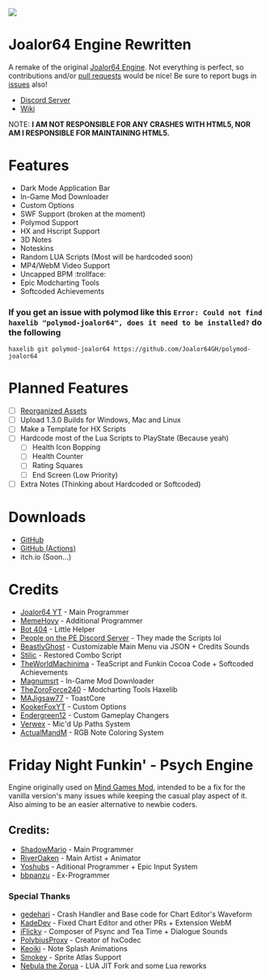 ![](https://github.com/Joalor64GH/Joalor64-Engine-Rewrite/blob/main/art/logo.png?raw=true)

# Joalor64 Engine Rewritten
A remake of the original [Joalor64 Engine](https://github.com/Joalor64GH/Joalor64-Engine). Not everything is perfect, so contributions and/or [pull requests](https://github.com/Joalor64GH/Joalor64-Engine-Rewrite/pulls) would be nice! Be sure to report bugs in [issues](https://github.com/Joalor64GH/Joalor64-Engine-Rewrite/issues) also!
* [Discord Server](https://discord.gg/GnXqAVMFbA)
* [Wiki](https://github.com/Joalor64GH/Joalor64-Engine-Rewrite/wiki)

NOTE: **I AM NOT RESPONSIBLE FOR ANY CRASHES WITH HTML5, NOR AM I RESPONSIBLE FOR MAINTAINING HTML5.**

# Features
* Dark Mode Application Bar
* In-Game Mod Downloader
* Custom Options
* SWF Support (broken at the moment)
* Polymod Support
* HX and Hscript Support
* 3D Notes
* Noteskins
* Random LUA Scripts (Most will be hardcoded soon)
* MP4/WebM Video Support
* Uncapped BPM :trollface:
* Epic Modcharting Tools
* Softcoded Achievements

### If you get an issue with polymod like this `Error: Could not find haxelib "polymod-joalor64", does it need to be installed?` do the following
`haxelib git polymod-joalor64 https://github.com/Joalor64GH/polymod-joalor64`

# Planned Features
* [ ] [Reorganized Assets](https://github.com/Joalor64GH/Joalor64-Engine-Rewrite/pull/21)
* [ ] Upload 1.3.0 Builds for Windows, Mac and Linux
* [ ] Make a Template for HX Scripts
* [ ] Hardcode most of the Lua Scripts to PlayState (Because yeah)
    * [ ] Health Icon Bopping
    * [ ] Health Counter
    * [ ] Rating Squares
    * [ ] End Screen (Low Priority)
* [ ] Extra Notes (Thinking about Hardcoded or Softcoded)

# Downloads
* [GitHub](https://github.com/Joalor64GH/Joalor64-Engine-Rewrite/releases/latest)
* [GitHub (Actions)](https://github.com/Joalor64GH/Joalor64-Engine-Rewrite/actions)
* itch.io (Soon...)

# Credits
* [Joalor64 YT](https://www.youtube.com/channel/UC4tRMRL_iAHX5n1qQpHibfg/featured) - Main Programmer
* [MemeHovy](https://github.com/MemeHovy) - Additional Programmer
* [Bot 404](https://www.youtube.com/channel/UC9ntkZ4Nz3AVKrAnderJnOg) - Little Helper
* [People on the PE Discord Server](https://discord.gg/2ka77eMXDv) - They made the Scripts lol
* [BeastlyGhost](https://github.com/BeastlyGhost) - Customizable Main Menu via JSON + Credits Sounds
* [Stilic](https://github.com/Stilic) - Restored Combo Script
* [TheWorldMachinima](https://github.com/TheWorldMachinima) - TeaScript and Funkin Cocoa Code + Softcoded Achievements
* [Magnumsrt](https://github.com/Magnumsrt) - In-Game Mod Downloader
* [TheZoroForce240](https://github.com/TheZoroForce240) - Modcharting Tools Haxelib
* [MAJigsaw77](https://github.com/MAJigsaw77) - ToastCore
* [KookerFoxYT](https://github.com/KookerFoxYT) - Custom Options
* [Endergreen12](https://github.com/Endergreen12) - Custom Gameplay Changers
* [Verwex](https://github.com/Verwex) - Mic'd Up Paths System
* [ActualMandM](https://linktr.ee/ActualMandM) - RGB Note Coloring System

# Friday Night Funkin' - Psych Engine
Engine originally used on [Mind Games Mod](https://gamebanana.com/mods/301107), intended to be a fix for the vanilla version's many issues while keeping the casual play aspect of it. Also aiming to be an easier alternative to newbie coders.

## Credits:
* [ShadowMario](https://github.com/ShadowMario) - Main Programmer
* [RiverOaken](https://twitter.com/RiverOaken) - Main Artist + Animator
* [Yoshubs](https://github.com/Yoshubs) - Aditional Programmer + Epic Input System
* [bbpanzu](https://twitter.com/bbpanzu) - Ex-Programmer

### Special Thanks
* [gedehari](https://github.com/gedehari) - Crash Handler and Base code for Chart Editor's Waveform
* [KadeDev](https://github.com/KadeDev) - Fixed Chart Editor and other PRs + Extension WebM
* [iFlicky](https://twitter.com/flicky_i) - Composer of Psync and Tea Time + Dialogue Sounds
* [PolybiusProxy](https://github.com/polybiusproxy) - Creator of hxCodec
* [Keoiki](https://twitter.com/Keoiki_) - Note Splash Animations
* [Smokey](https://twitter.com/Smokey_5_) - Sprite Atlas Support
* [Nebula the Zorua](https://twitter.com/nebula_zorua) - LUA JIT Fork and some Lua reworks